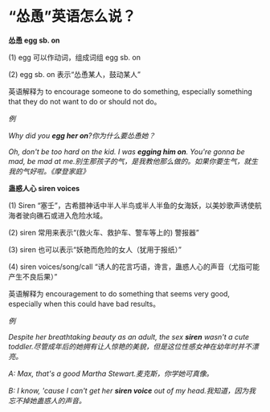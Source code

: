 # “怂恿”英语怎么说？

**怂恿 egg sb. on**

(1) egg 可以作动词，组成词组 egg sb. on

(2) egg sb. on 表示“怂恿某人，鼓动某人”

英语解释为 to encourage someone to do something, especially something that they do not want to do or should not do。

_例_

_Why did you **egg her on**?你为什么要怂恿她？_

_Oh, don't be too hard on the kid. I was **egging him on**. You're gonna be mad, be mad at me.别生那孩子的气，是我教他那么做的。如果你要生气，就生我的气好啦。《摩登家庭》_

**蛊惑人心 siren voices**

(1) Siren “塞壬”，古希腊神话中半人半鸟或半人半鱼的女海妖，以美妙歌声诱使航海者驶向礁石或进入危险水域。

(2) siren 常用来表示“(救火车、救护车、警车等上的) 警报器”

(3) siren 也可以表示“妖艳而危险的女人（犹用于报纸）”

(4) siren voices/song/call “诱人的花言巧语，谗言，蛊惑人心的声音（尤指可能产生不良后果）”

英语解释为 encouragement to do something that seems very good, especially when this could have bad results。

_例_

_Despite her breathtaking beauty as an adult, the sex **siren** wasn't a cute toddler.尽管成年后的她拥有让人惊艳的美貌，但是这位性感女神在幼年时并不漂亮。_

_A: Max, that's a good Martha Stewart.麦克斯，你学她可真像。_

_B: I know, 'cause I can't get her **siren voice** out of my head.我知道，因为我忘不掉她蛊惑人的声音。_
